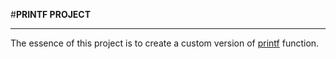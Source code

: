 #**PRINTF PROJECT**
___

The essence of this project is to create a custom version of [printf](https://man7.org/linux/man-pages/man3/printf.3.html) function.

